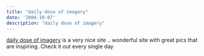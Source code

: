```yaml
---
title: "daily dose of imagery"
date: '2004-10-07'
description: "daily dose of imagery"
---
```


[daily dose of imagery][0] is a very nice site .. wonderful site with great pics that are inspiring. Check it out every single day

[0]: http://wvs.topleftpixel.com/

